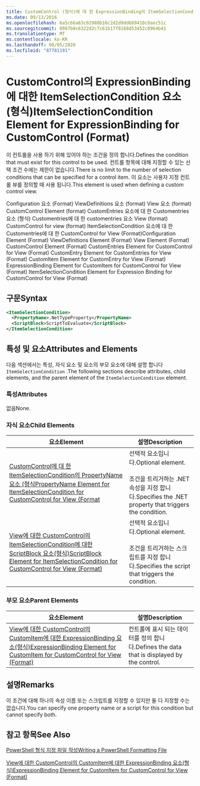 ```yaml
---
title: CustomControl (형식)에 대 한 ExpressionBinding의 ItemSelectionCondition 요소 | Microsoft Docs
ms.date: 09/13/2016
ms.openlocfilehash: 6a5c66a63c02980b16c2d2d9dd689410c8aec51c
ms.sourcegitcommit: 0907b8c6322d2c7c61b17f8168d53452c8964b41
ms.translationtype: MT
ms.contentlocale: ko-KR
ms.lasthandoff: 08/05/2020
ms.locfileid: "87781191"
---
```

# <a name="itemselectioncondition-element-for-expressionbinding-for-customcontrol-format"></a><span data-ttu-id="763a1-102">CustomControl의 ExpressionBinding에 대한 ItemSelectionCondition 요소(형식)</span><span class="sxs-lookup"><span data-stu-id="763a1-102">ItemSelectionCondition Element for ExpressionBinding for CustomControl (Format)</span></span>

<span data-ttu-id="763a1-103">이 컨트롤을 사용 하기 위해 있어야 하는 조건을 정의 합니다.</span><span class="sxs-lookup"><span data-stu-id="763a1-103">Defines the condition that must exist for this control to be used.</span></span> <span data-ttu-id="763a1-104">컨트롤 항목에 대해 지정할 수 있는 선택 조건 수에는 제한이 없습니다.</span><span class="sxs-lookup"><span data-stu-id="763a1-104">There is no limit to the number of selection conditions that can be specified for a control item.</span></span> <span data-ttu-id="763a1-105">이 요소는 사용자 지정 컨트롤 뷰를 정의할 때 사용 됩니다.</span><span class="sxs-lookup"><span data-stu-id="763a1-105">This element is used when defining a custom control view.</span></span>

<span data-ttu-id="763a1-106">Configuration 요소 (Format) ViewDefinitions 요소 (format) View 요소 (format) CustomControl Element (format) CustomEntries 요소에 대 한 Customentries 요소 (형식) Customentries에 대 한 customentries 요소 View (format) CustomControl for view (format) ItemSelectionCondition 요소에 대 한 Customentries에 대 한 CustomControl for View (Format)</span><span class="sxs-lookup"><span data-stu-id="763a1-106">Configuration Element (Format) ViewDefinitions Element (Format) View Element (Format) CustomControl Element (Format) CustomEntries Element for CustomControl for View (Format) CustomEntry Element for CustomEntries for View (Format) CustomItem Element for CustomEntry for View (Format) ExpressionBinding Element for CustomItem for CustomControl for View (Format) ItemSelectionCondition Element for Expression Binding for CustomControl for View (Format)</span></span>

## <a name="syntax"></a><span data-ttu-id="763a1-107">구문</span><span class="sxs-lookup"><span data-stu-id="763a1-107">Syntax</span></span>

```xml
<ItemSelectionCondition>
  <PropertyName>.NetTypeProperty</PropertyName>
  <ScriptBlock>ScriptToEvaluate</ScriptBlock>
</ItemSelectionCondition>
```

## <a name="attributes-and-elements"></a><span data-ttu-id="763a1-108">특성 및 요소</span><span class="sxs-lookup"><span data-stu-id="763a1-108">Attributes and Elements</span></span>

<span data-ttu-id="763a1-109">다음 섹션에서는 특성, 자식 요소 및 요소의 부모 요소에 대해 설명 합니다 `ItemSelectionCondition` .</span><span class="sxs-lookup"><span data-stu-id="763a1-109">The following sections describe attributes, child elements, and the parent element of the `ItemSelectionCondition` element.</span></span>

### <a name="attributes"></a><span data-ttu-id="763a1-110">특성</span><span class="sxs-lookup"><span data-stu-id="763a1-110">Attributes</span></span>

<span data-ttu-id="763a1-111">없음</span><span class="sxs-lookup"><span data-stu-id="763a1-111">None.</span></span>

### <a name="child-elements"></a><span data-ttu-id="763a1-112">자식 요소</span><span class="sxs-lookup"><span data-stu-id="763a1-112">Child Elements</span></span>

|<span data-ttu-id="763a1-113">요소</span><span class="sxs-lookup"><span data-stu-id="763a1-113">Element</span></span>|<span data-ttu-id="763a1-114">설명</span><span class="sxs-lookup"><span data-stu-id="763a1-114">Description</span></span>|
|-------------|-----------------|
|[<span data-ttu-id="763a1-115">CustomControl에 대 한 ItemSelectionCondition의 PropertyName 요소 (형식</span><span class="sxs-lookup"><span data-stu-id="763a1-115">PropertyName Element for ItemSelectionCondition for CustomControl for View (Format</span></span>](./propertyname-element-for-itemselectioncondition-for-customcontrol-for-view-format.md)|<span data-ttu-id="763a1-116">선택적 요소입니다.</span><span class="sxs-lookup"><span data-stu-id="763a1-116">Optional element.</span></span><br /><br /> <span data-ttu-id="763a1-117">조건을 트리거하는 .NET 속성을 지정 합니다.</span><span class="sxs-lookup"><span data-stu-id="763a1-117">Specifies the .NET property that triggers the condition.</span></span>|
|[<span data-ttu-id="763a1-118">View에 대한 CustomControl의 ItemSelectionCondition에 대한 ScriptBlock 요소(형식)</span><span class="sxs-lookup"><span data-stu-id="763a1-118">ScriptBlock Element for ItemSelectionCondition for CustomControl for View (Format)</span></span>](./scriptblock-element-for-itemselectioncondition-for-customcontrol-for-view-format.md)|<span data-ttu-id="763a1-119">선택적 요소입니다.</span><span class="sxs-lookup"><span data-stu-id="763a1-119">Optional element.</span></span><br /><br /> <span data-ttu-id="763a1-120">조건을 트리거하는 스크립트를 지정 합니다.</span><span class="sxs-lookup"><span data-stu-id="763a1-120">Specifies the script that triggers the condition.</span></span>|

### <a name="parent-elements"></a><span data-ttu-id="763a1-121">부모 요소</span><span class="sxs-lookup"><span data-stu-id="763a1-121">Parent Elements</span></span>

|<span data-ttu-id="763a1-122">요소</span><span class="sxs-lookup"><span data-stu-id="763a1-122">Element</span></span>|<span data-ttu-id="763a1-123">설명</span><span class="sxs-lookup"><span data-stu-id="763a1-123">Description</span></span>|
|-------------|-----------------|
|[<span data-ttu-id="763a1-124">View에 대한 CustomControl의 CustomItem에 대한 ExpressionBinding 요소(형식)</span><span class="sxs-lookup"><span data-stu-id="763a1-124">ExpressionBinding Element for CustomItem for CustomControl for View (Format)</span></span>](./expressionbinding-element-for-customitem-for-customcontrol-for-view-format.md)|<span data-ttu-id="763a1-125">컨트롤에 표시 되는 데이터를 정의 합니다.</span><span class="sxs-lookup"><span data-stu-id="763a1-125">Defines the data that is displayed by the control.</span></span>|

## <a name="remarks"></a><span data-ttu-id="763a1-126">설명</span><span class="sxs-lookup"><span data-stu-id="763a1-126">Remarks</span></span>

<span data-ttu-id="763a1-127">이 조건에 대해 하나의 속성 이름 또는 스크립트를 지정할 수 있지만 둘 다 지정할 수는 없습니다.</span><span class="sxs-lookup"><span data-stu-id="763a1-127">You can specify one property name or a script for this condition but cannot specify both.</span></span>

## <a name="see-also"></a><span data-ttu-id="763a1-128">참고 항목</span><span class="sxs-lookup"><span data-stu-id="763a1-128">See Also</span></span>

[<span data-ttu-id="763a1-129">PowerShell 형식 지정 파일 작성</span><span class="sxs-lookup"><span data-stu-id="763a1-129">Writing a PowerShell Formatting File</span></span>](./writing-a-powershell-formatting-file.md)

[<span data-ttu-id="763a1-130">View에 대한 CustomControl의 CustomItem에 대한 ExpressionBinding 요소(형식)</span><span class="sxs-lookup"><span data-stu-id="763a1-130">ExpressionBinding Element for CustomItem for CustomControl for View (Format)</span></span>](./expressionbinding-element-for-customitem-for-customcontrol-for-view-format.md)
